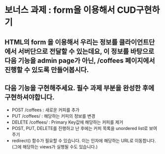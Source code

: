 # 보너스 과제 : form을 이용해서 CUD구현하기

## HTML의 form 을 이용해서 우리는 정보를 클라이언트단에서 서버단으로 전달할 수 있는데요, 이 정보를 바탕으로 다음 기능을 admin page가 아닌, /coffees 페이지에서 진행할 수 있도록 만들어봅시다.

## 다음 기능을 구현해주세요. 필수 과제 부분을 완성한 후에 구현하셔야합니다.

- POST /coffees : 새로운 커피를 추가
- PUT /coffees/<pk> : 해당하는 커피의 정보를 변경
- DELETE /coffees/<pk> : Primary Key값에 해당하는 커피를 제거
- POST, PUT, DELETE를 진행하고 난 후에는 커피 목록을 unordered list로 보여주기
- redirect() 함수가 필요할 수 있습니다. 이는 인자에 해당하는 URL로 이동합니다. (그에 해당하는 views가 실행될 수도 있습니다.)


